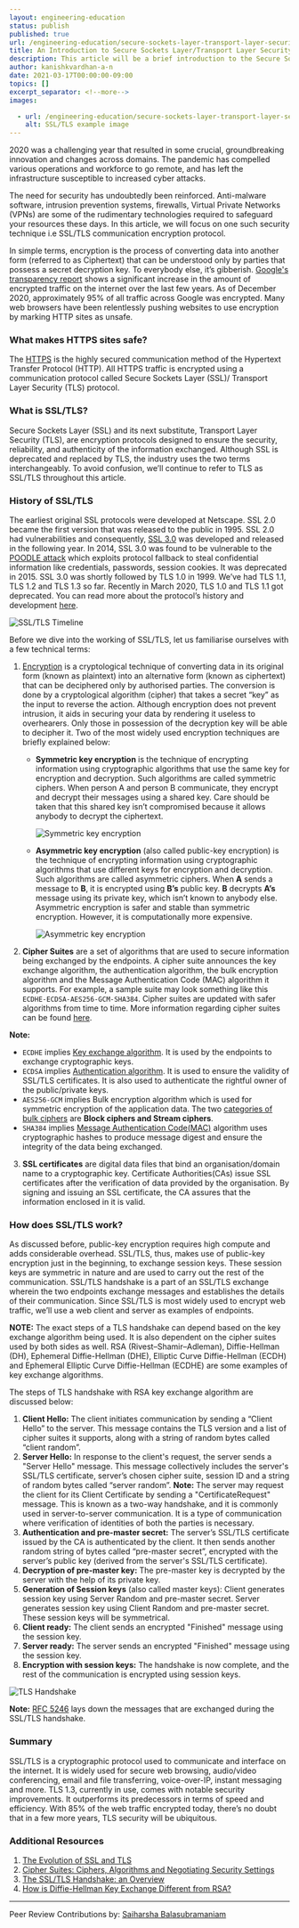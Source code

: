 ```yaml
---
layout: engineering-education
status: publish
published: true
url: /engineering-education/secure-sockets-layer-transport-layer-security/
title: An Introduction to Secure Sockets Layer/Transport Layer Security Protocol
description: This article will be a brief introduction to the Secure Sockets Layer / Transport Layer Security Protocol. We would be discussing various SSL/TLS versions and how it works.
author: kanishkvardhan-a-n
date: 2021-03-17T00:00:00-09:00
topics: []
excerpt_separator: <!--more-->
images:

  - url: /engineering-education/secure-sockets-layer-transport-layer-security/hero.jpg
    alt: SSL/TLS example image
---
```

2020 was a challenging year that resulted in some crucial, groundbreaking innovation and changes across domains. The pandemic has compelled various operations and workforce to go remote, and has left the infrastructure susceptible to increased cyber attacks. 
<!--more-->

The need for security has undoubtedly been reinforced. Anti-malware software, intrusion prevention systems, firewalls, Virtual Private Networks (VPNs) are some of the rudimentary technologies required to safeguard your resources these days. In this article, we will focus on one such security technique i.e SSL/TLS communication encryption protocol. 

In simple terms, encryption is the process of converting data into another form (referred to as Ciphertext) that can be understood only by parties that possess a secret decryption key. To everybody else, it’s gibberish.  [Google's transparency report](https://transparencyreport.google.com/https/overview?hl=en) shows a significant increase in the amount of encrypted traffic on the internet over the last few years. As of December 2020, approximately 95% of all traffic across Google was encrypted. Many web browsers have been relentlessly pushing websites to use encryption by marking HTTP sites as unsafe. 

### What makes HTTPS sites safe?

The [HTTPS](https://en.wikipedia.org/wiki/HTTPS) is the highly secured communication method of the Hypertext Transfer Protocol (HTTP). All HTTPS traffic is encrypted using a communication protocol called Secure Sockets Layer (SSL)/ Transport Layer Security (TLS) protocol.

### What is SSL/TLS?

Secure Sockets Layer (SSL) and its next substitute, Transport Layer Security (TLS), are encryption protocols designed to ensure the security, reliability, and authenticity of the information exchanged. Although SSL is deprecated and replaced by TLS, the industry uses the two terms interchangeably. To avoid confusion, we’ll continue to refer to TLS as SSL/TLS throughout this article.

### History of SSL/TLS

The earliest original SSL protocols were developed at Netscape. SSL 2.0 became the first version that was released to the public in 1995. SSL 2.0 had vulnerabilities and consequently, [SSL 3.0](https://tools.ietf.org/html/rfc6101) was developed and released in the following year. In 2014, SSL 3.0 was found to be vulnerable to the [POODLE attack](https://en.wikipedia.org/wiki/POODLE) which exploits protocol fallback to steal confidential information like credentials, passwords, session cookies. It was deprecated in 2015. SSL 3.0 was shortly followed by TLS 1.0 in 1999. We’ve had TLS 1.1, TLS 1.2 and TLS 1.3 so far. Recently in March 2020, TLS 1.0 and TLS 1.1 got deprecated. You can read more about the protocol’s history and development [here](https://en.wikipedia.org/wiki/Transport_Layer_Security#History_and_development).

![SSL/TLS Timeline](/engineering-education/secure-sockets-layer-transport-layer-security/timeline.png)

Before we dive into the working of SSL/TLS, let us familiarise ourselves with a few technical terms:

1. [Encryption](https://en.wikipedia.org/wiki/Encryption)  is a cryptological technique of converting data in its original form (known as plaintext) into an alternative form (known as ciphertext) that can be deciphered only by authorised parties. The conversion is done by a cryptological algorithm (cipher) that takes a secret “key” as the input to reverse the action. Although encryption does not prevent intrusion, it aids in securing your data by rendering it useless to overhearers. Only those in possession of the decryption key will be able to decipher it.
Two of the most widely used encryption techniques are briefly explained below:

    - **Symmetric key encryption** is the technique of encrypting information using cryptographic algorithms that use the same key for encryption and decryption. Such algorithms are called symmetric ciphers. When person A and person B communicate, they encrypt and decrypt their messages using a shared key. Care should be taken that this shared key isn’t compromised because it allows anybody to decrypt the ciphertext.

        ![Symmetric key encryption](/engineering-education/secure-sockets-layer-transport-layer-security/Sym.png)

    - **Asymmetric key encryption** (also called public-key encryption) is the technique of encrypting information using cryptographic algorithms that use different keys for encryption and decryption. Such algorithms are called asymmetric ciphers. When **A** sends a message to **B**, it is encrypted using **B’s** public key. **B** decrypts **A’s** message using its private key, which isn’t known to anybody else. Asymmetric encryption is safer and stable than symmetric encryption. However, it is computationally more expensive.

         ![Asymmetric key encryption](/engineering-education/secure-sockets-layer-transport-layer-security/Asym.png)

2. **Cipher Suites** are a set of algorithms that are used to secure information being exchanged by the endpoints. A cipher suite announces the key exchange algorithm, the authentication algorithm, the bulk encryption algorithm and the Message Authentication Code (MAC) algorithm it supports. For example, a sample suite may look something like this  `ECDHE-ECDSA-AES256-GCM-SHA384`. Cipher suites are updated with safer algorithms from time to time. More information regarding cipher suites can be found [here](https://www.venafi.com/blog/what-are-cipher-suites).
 
**Note:** 
- `ECDHE` implies [Key exchange algorithm](https://en.wikipedia.org/wiki/Key_exchange). It is used by the endpoints to exchange cryptographic keys.
- `ECDSA` implies [Authentication algorithm](https://en.wikipedia.org/wiki/Digital_signature). It is used to ensure the validity of SSL/TLS certificates. It is also used to authenticate the rightful owner of the public/private keys.
- `AES256-GCM` implies Bulk encryption algorithm which is used for symmetric encryption of the application data. The two [categories of bulk ciphers](https://www.thesslstore.com/blog/block-cipher-vs-stream-cipher/) are **Block ciphers and Stream ciphers**.
- `SHA384` implies [Message Authentication Code(MAC)](https://www.tutorialspoint.com/cryptography/message_authentication) algorithm uses cryptographic hashes to produce message digest and ensure the integrity of the data being exchanged.

3. **SSL certificates** are digital data files that bind an organisation/domain name to a cryptographic key. Certificate Authorities(CAs) issue SSL certificates after the  verification of data provided by the organisation. By signing and issuing an SSL certificate, the CA assures that the information enclosed in it is valid. 

### How does SSL/TLS work?

As discussed before, public-key encryption requires high compute and adds considerable overhead. SSL/TLS, thus, makes use of public-key encryption just in the beginning, to exchange session keys. These session keys are symmetric in nature and are used to carry out the rest of the communication. SSL/TLS handshake is a part of an SSL/TLS exchange wherein the two endpoints exchange messages and establishes the details of their communication. Since SSL/TLS is most widely used to encrypt web traffic, we’ll use a web client and server as examples of endpoints.

**NOTE:** The exact steps of a TLS handshake can depend based on the key exchange algorithm being used. It is also dependent on the cipher suites used by both sides as well. RSA  (Rivest–Shamir–Adleman), Diffie-Hellman (DH), Ephemeral Diffie-Hellman (DHE), Elliptic Curve Diffie-Hellman (ECDH) and Ephemeral Elliptic Curve Diffie-Hellman (ECDHE) are some examples of key exchange algorithms.

The steps of TLS handshake with RSA key exchange algorithm are discussed below:

1. **Client Hello:** The client initiates communication by sending a “Client Hello” to the server. This message contains the TLS version and a list of cipher suites it supports, along with a string of random bytes called “client random”.
2. **Server Hello:** In response to the client's request, the server sends a "Server Hello" message. This message collectively includes the server's SSL/TLS certificate, server’s chosen cipher suite, session ID and a string of random bytes called “server random”.
**Note:** The server may request the client for its Client Certificate by sending a "CertificateRequest" message. This is known as a two-way handshake, and it is commonly used in server-to-server communication. It is a type of communication where verification of identities of both the parties is necessary. 
3. **Authentication and pre-master secret:** The server’s SSL/TLS certificate issued by the CA is authenticated by the client. It then sends another random string of bytes called “pre-master secret”, encrypted with the server’s public key (derived from the server's SSL/TLS certificate).
4. **Decryption of pre-master key:** The pre-master key is decrypted by the server with the help of its private key.
5. **Generation of Session keys** (also called master keys): Client generates session key using Server Random and pre-master secret. Server generates session key using Client Random and pre-master secret. These session keys will be symmetrical.
6. **Client ready:** The client sends an encrypted "Finished" message using the session key.
7. **Server ready:** The server sends an encrypted "Finished" message using the session key.
8. **Encryption with session keys:** The handshake is now complete, and the rest of the communication is encrypted using session keys.

![TLS Handshake](/engineering-education/secure-sockets-layer-transport-layer-security/Handshake.png)

**Note:** [RFC 5246](https://tools.ietf.org/html/rfc5246#page-33) lays down the messages that are exchanged during the SSL/TLS handshake.

### Summary

SSL/TLS is a cryptographic protocol used to communicate and interface on the internet. It is widely used for secure web browsing, audio/video conferencing, email and file transferring, voice-over-IP, instant messaging and more. TLS 1.3, currently in use, comes with notable security improvements. It outperforms its predecessors in terms of speed and efficiency. With 85% of the web traffic encrypted today, there’s no doubt that in a few more years, TLS security will be ubiquitous.

### Additional Resources

1. [The Evolution of SSL and TLS](https://www.digicert.com/dc/blog/evolution-of-ssl/)
2. [Cipher Suites: Ciphers, Algorithms and Negotiating Security Settings](https://www.thesslstore.com/blog/cipher-suites-algorithms-security-settings/)
3. [The SSL/TLS Handshake: an Overview](https://www.ssl.com/article/ssl-tls-handshake-overview/)
4. [How is Diffie-Hellman Key Exchange Different from RSA?](https://www.venafi.com/blog/how-diffie-hellman-key-exchange-different-rsa)

---
Peer Review Contributions by: [Saiharsha Balasubramaniam](/engineering-education/authors/saiharsha-balasubramaniam/)
